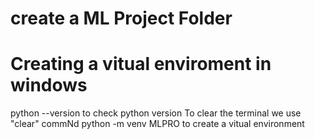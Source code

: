 # create a ML Project Folder
# Creating a vitual enviroment in windows 
 python --version to check python version 
 To clear the terminal we use "clear" commNd 
 python -m venv MLPRO to create a vitual environment
 